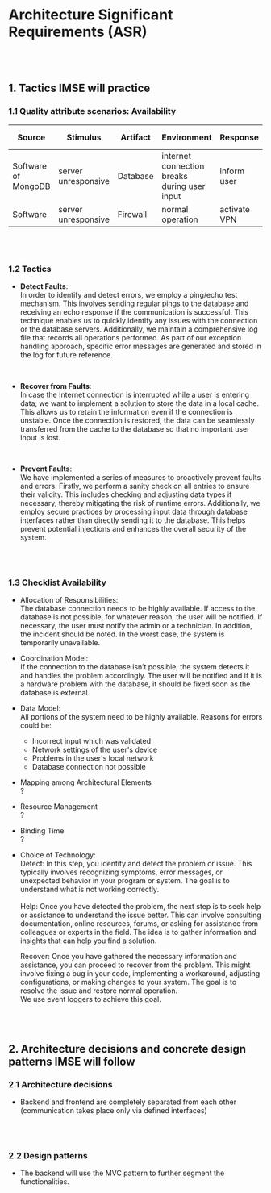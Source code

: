 # Architecture Significant Requirements (ASR)  
<br/>  
<br/>  

## 1. Tactics IMSE will practice
### 1.1 Quality attribute scenarios: Availability

| Source | Stimulus | Artifact | Environment | Response | Response measure |
| - | - | - | - | - | - |
| Software of MongoDB | server unresponsive | Database | internet connection breaks during user input | inform user | within 1 minute |
| Software | server unresponsive | Firewall | normal operation | activate VPN | 20 minutes |
<br/>  
<br/>  

### 1.2 Tactics
- __Detect Faults__:  
In order to identify and detect errors, we employ a ping/echo test mechanism. This involves sending regular pings to the database and receiving an echo response if the communication is successful. This technique enables us to quickly identify any issues with the connection or the database servers. Additionally, we maintain a comprehensive log file that records all operations performed. As part of our exception handling approach, specific error messages are generated and stored in the log for future reference.  
<br/>  

- __Recover from Faults__:  
In case the Internet connection is interrupted while a user is entering data, we want to implement a solution to store the data in a local cache. This allows us to retain the information even if the connection is unstable. Once the connection is restored, the data can be seamlessly transferred from the cache to the database so that no important user input is lost.  
<br/>  

- __Prevent Faults__:  
We have implemented a series of measures to proactively prevent faults and errors. Firstly, we perform a sanity check on all entries to ensure their validity. This includes checking and adjusting data types if necessary, thereby mitigating the risk of runtime errors. Additionally, we employ secure practices by processing input data through database interfaces rather than directly sending it to the database. This helps prevent potential injections and enhances the overall security of the system.  
<br/>  
<br/>  

### 1.3 Checklist Availability
- Allocation of Responsibilities:<br>
  The database connection needs to be highly available.
  If access to the database is not possible, for whatever reason, the user will be notified.
  If necessary, the user must notify the admin or a technician. In addition, the incident should be noted.
  In the worst case, the system is temporarily unavailable.
- Coordination Model:<br>
	If the connection to the database isn’t possible, the system detects it and handles the problem accordingly.
  The user will be notified and if it is a hardware problem with the database, it should be fixed soon as the database is external.
- Data Model:<br>
	All portions of the system need to be highly available.
  Reasons for errors could be:<br>
  -	Incorrect input which was validated
  -	Network settings of the user's device
  -	Problems in the user's local network
  -	Database connection not possible
- Mapping among Architectural Elements<br>	?
- Resource Management<br>	?
- Binding Time<br>	?
- Choice of Technology:<br>
	Detect: In this step, you identify and detect the problem or issue. This typically involves recognizing symptoms, error messages, or unexpected behavior in your program or system. The goal is to understand what is not working correctly.    <br><br>
	Help: Once you have detected the problem, the next step is to seek help or assistance to understand the issue better. This can involve consulting documentation, online resources, forums, or asking for assistance from colleagues or experts in the field. The idea is to gather information and insights that can help you find a solution.

	Recover: Once you have gathered the necessary information and assistance, you can proceed to recover from the problem. This might involve fixing a bug in your code, implementing a workaround, adjusting configurations, or making changes to your system. The goal is to resolve the issue and restore normal operation.
	<br>We use event loggers to achieve this goal.
<br/>  
<br/>  

## 2. Architecture decisions and concrete design patterns IMSE will follow
### 2.1 Architecture decisions
- Backend and frontend are completely separated from each other (communication takes place only via defined interfaces)
<br/>  
<br/>  

### 2.2 Design patterns
- The backend will use the MVC pattern to further segment the functionalities.

